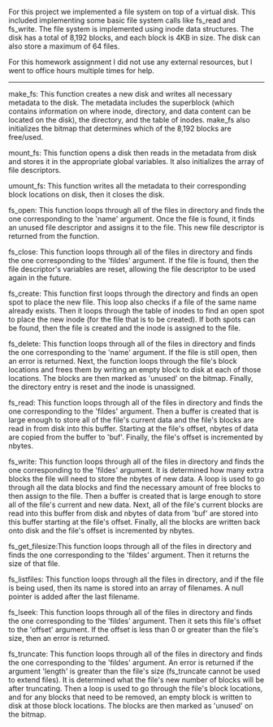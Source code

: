 For this project we implemented a file system on top of a virtual disk. This included implementing some basic file system calls like fs_read and fs_write. The file system is implemented using inode data structures. The disk has a total of 8,192 blocks, and each block is 4KB in size. The disk can also store a maximum of 64 files.

For this homework assignment I did not use any external resources, but I went to office hours multiple times for help.

____________________________________________________________________________________
make_fs: This function creates a new disk and writes all necessary metadata to the disk. The metadata includes the superblock (which contains information on where inode, directory, and data content can be located on the disk), the directory, and the table of inodes. make_fs also initializes the bitmap that determines which of the 8,192 blocks are free/used.

mount_fs: This function opens a disk then reads in the metadata from disk and stores it in the appropriate global variables. It also initializes the array of file descriptors. 

umount_fs: This function writes all the metadata to their corresponding block locations on disk, then it closes the disk.

fs_open: This function loops through all of the files in directory and finds the one corresponding to the 'name' argument. Once the file is found, it finds an unused file descriptor and assigns it to the file. This new file descriptor is returned from the function.

fs_close: This function loops through all of the files in directory and finds the one corresponding to the 'fildes' argument. If the file is found, then the file descriptor's variables are reset, allowing the file descriptor to be used again in the future. 

fs_create: This function first loops through the directory and finds an open spot to place the new file. This loop also checks if a file of the same name already exists. Then it loops through the table of inodes to find an open spot to place the new inode (for the file that is to be created). If both spots can be found, then the file is created and the inode is assigned to the file.

fs_delete: This function loops through all of the files in directory and finds the one corresponding to the 'name' argument. If the file is still open, then an error is returned. Next, the function loops through the file's block locations and frees them by writing an empty block to disk at each of those locations. The blocks are then marked as 'unused' on the bitmap. Finally, the directory entry is reset and the inode is unassigned.

fs_read: This function loops through all of the files in directory and finds the one corresponding to the 'fildes' argument. Then a buffer is created that is large enough to store all of the file's current data and the file's blocks are read in from disk into this buffer. Starting at the file's offset, nbytes of data are copied from the buffer to 'buf'. Finally, the file's offset is incremented by nbytes.

fs_write: This function loops through all of the files in directory and finds the one corresponding to the 'fildes' argument. It is determined how many extra blocks the file will need to store the nbytes of new data. A loop is used to go through all the data blocks and find the necessary amount of free blocks to then assign to the file. Then a buffer is created that is large enough to store all of the file's current and new data. Next, all of the file's current blocks are read into this buffer from disk and nbytes of data from 'buf' are stored into this buffer starting at the file's offset. Finally, all the blocks are written back onto disk and the file's offset is incremented by nbytes.

fs_get_filesize:This function loops through all of the files in directory and finds the one corresponding to the 'fildes' argument. Then it returns the size of that file.

fs_listfiles: This function loops through all the files in directory, and if the file is being used, then its name is stored into an array of filenames. A null pointer is added after the last filename. 

fs_lseek: This function loops through all of the files in directory and finds the one corresponding to the 'fildes' argument. Then it sets this file's offset to the 'offset' argument. If the offset is less than 0 or greater than the file's size, then an error is returned.

fs_truncate: This function loops through all of the files in directory and finds the one corresponding to the 'fildes' argument. An error is returned if the argument 'length' is greater than the file's size (fs_truncate cannot be used to extend files). It is determined what the file's new number of blocks will be after truncating. Then a loop is used to go through the file's block locations, and for any blocks that need to be removed, an empty block is written to disk at those block locations. The blocks are then marked as 'unused' on the bitmap.
